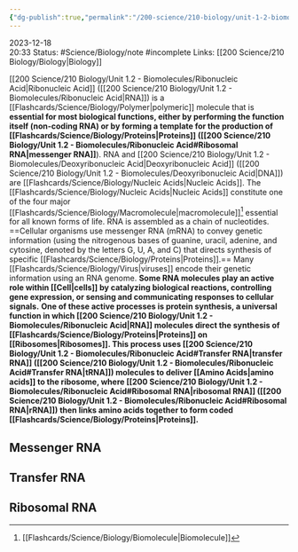```yaml
---
{"dg-publish":true,"permalink":"/200-science/210-biology/unit-1-2-biomolecules/ribonucleic-acid/","updated":"2024-02-09T08:55:23.381-06:00"}
---
```


2023-12-18  
20:33
Status: #Science/Biology/note #incomplete 
Links: [[200 Science/210 Biology/Biology\|Biology]]

[[200 Science/210 Biology/Unit 1.2 - Biomolecules/Ribonucleic Acid\|Ribonucleic Acid]] ([[200 Science/210 Biology/Unit 1.2 - Biomolecules/Ribonucleic Acid\|RNA]]) is a [[Flashcards/Science/Biology/Polymer\|polymeric]] molecule that is **essential for most biological functions, either by performing the function itself (non-coding RNA) or by forming a template for the production of [[Flashcards/Science/Biology/Proteins\|Proteins]] ([[200 Science/210 Biology/Unit 1.2 - Biomolecules/Ribonucleic Acid#Ribosomal RNA\|messenger RNA]]**). RNA and [[200 Science/210 Biology/Unit 1.2 - Biomolecules/Deoxyribonucleic Acid\|Deoxyribonucleic Acid]] ([[200 Science/210 Biology/Unit 1.2 - Biomolecules/Deoxyribonucleic Acid\|DNA]]) are [[Flashcards/Science/Biology/Nucleic Acids\|Nucleic Acids]]. The [[Flashcards/Science/Biology/Nucleic Acids\|Nucleic Acids]] constitute one of the four major [[Flashcards/Science/Biology/Macromolecule\|macromolecule]][^1] essential for all known forms of life. RNA is assembled as a chain of nucleotides. ==Cellular organisms use messenger RNA (mRNA) to convey genetic information (using the nitrogenous bases of guanine, uracil, adenine, and cytosine, denoted by the letters G, U, A, and C) that directs synthesis of specific [[Flashcards/Science/Biology/Proteins\|Proteins]].== Many [[Flashcards/Science/Biology/Virus\|viruses]] encode their genetic information using an RNA genome. **Some RNA molecules play an active role within [[Cell\|cells]] by catalyzing biological reactions, controlling gene expression, or sensing and communicating responses to cellular signals.** **One of these active processes is protein synthesis, a universal function in which [[200 Science/210 Biology/Unit 1.2 - Biomolecules/Ribonucleic Acid\|RNA]] molecules direct the synthesis of [[Flashcards/Science/Biology/Proteins\|Proteins]] on [[Ribosomes\|Ribosomes]]. This process uses [[200 Science/210 Biology/Unit 1.2 - Biomolecules/Ribonucleic Acid#Transfer RNA\|transfer RNA]] ([[200 Science/210 Biology/Unit 1.2 - Biomolecules/Ribonucleic Acid#Transfer RNA\|tRNA]]) molecules to deliver [[Amino Acids\|amino acids]] to the ribosome, where [[200 Science/210 Biology/Unit 1.2 - Biomolecules/Ribonucleic Acid#Ribosomal RNA\|ribosomal RNA]] ([[200 Science/210 Biology/Unit 1.2 - Biomolecules/Ribonucleic Acid#Ribosomal RNA\|rRNA]]) then links amino acids together to form coded [[Flashcards/Science/Biology/Proteins\|Proteins]].**
## Messenger RNA
## Transfer RNA
## Ribosomal RNA

[^1]: [[Flashcards/Science/Biology/Biomolecule\|Biomolecule]]